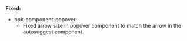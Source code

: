 **Fixed:**

- bpk-component-popover:
    - Fixed arrow size in popover component to match the arrow in the autosuggest component.
